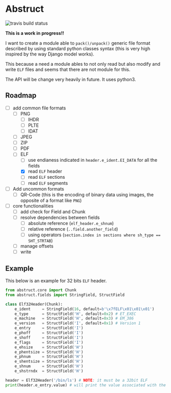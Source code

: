 # Abstruct

![travis build status](https://travis-ci.org/gipi/abstruct.svg?branch=master)

**This is a work in progress!!**

I want to create a module able to ``pack()/unpack()`` generic file format
described by using standard python classes syntax (this is very high inspired
by the way Django model works).

This because a need a module ables to not only read but also modify and write
``ELF`` files and seems that there are not module for this.

The API will be change very heavily in future. It uses python3.

## Roadmap

 - [ ] add common file formats
   - [ ] PNG
     - [ ] IHDR
     - [ ] PLTE
     - [ ] IDAT
   - [ ] JPEG
   - [ ] ZIP
   - [ ] PDF
   - [ ] ELF
     - [ ] use endianess indicated in  ``header.e_ident.EI_DATA`` for all the fields
     - [x] read ``ELF`` header
     - [ ] read ``ELF`` sections
     - [ ] read ``ELF`` segments
 - [ ] Add uncommon formats
   - [ ] QR-Code (this is the encoding of binary data using images, the opposite of a format like ``PNG``)
 - [ ] core functionalities
   - [ ] add check for Field and Chunk
   - [ ] resolve dependencies between fields
     - [ ] absolute reference (``elf_header.e_shnum``)
     - [ ] relative reference (``..field.another_field``)
     - [ ] using operators (``section.index in sections where sh_type == SHT_STRTAB``)
   - [ ] manage offsets
   - [ ] write

## Example

This below is an example for 32 bits ``ELF`` header.

```python
from abstruct.core import Chunk
from abstruct.fields import StringField, StructField

class Elf32Header(Chunk):
    e_ident     = StringField(16, default=b'\x7fELF\x01\x01\x01')
    e_type      = StructField('H', default=0x2) # ET_EXEC
    e_machine   = StructField('H', default=0x3) # EM_386
    e_version   = StructField('I', default=0x1) # Version 1
    e_entry     = StructField('I')
    e_phoff     = StructField('I')
    e_shoff     = StructField('I')
    e_flags     = StructField('I')
    e_ehsize    = StructField('H')
    e_phentsize = StructField('H')
    e_phnum     = StructField('H')
    e_shentsize = StructField('H')
    e_shnum     = StructField('H')
    e_shstrndx  = StructField('H')

header = Elf32Header('/bin/ls') # NOTE: it must be a 32bit ELF
print(header.e_entry.value) # will print the value associated with the field
```
